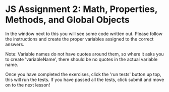 # JS Assignment 2: Math, Properties, Methods, and Global Objects

In the window next to this you will see some code written out. Please follow the instructions and create the proper variables assigned to the correct answers. 


Note: Variable names do not have quotes around them, so where it asks you to create 'variableName', there should be no quotes in the actual variable name. 


Once you have completed the exercises, click the 'run tests' button up top, this will run the tests. If you have passed all the tests, click submit and move on to the next lesson!